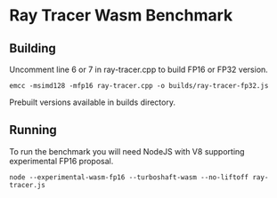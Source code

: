 # Ray Tracer Wasm Benchmark

## Building
Uncomment line 6 or 7 in ray-tracer.cpp to build FP16 or FP32 version.
```
emcc -msimd128 -mfp16 ray-tracer.cpp -o builds/ray-tracer-fp32.js
```
Prebuilt versions available in builds directory.

## Running
To run the benchmark you will need NodeJS with V8 supporting experimental FP16 proposal.

```
node --experimental-wasm-fp16 --turboshaft-wasm --no-liftoff ray-tracer.js
```
